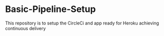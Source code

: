 # Basic-Pipeline-Setup
This repository is to setup the CircleCi and app ready for Heroku achieving continuous delivery
